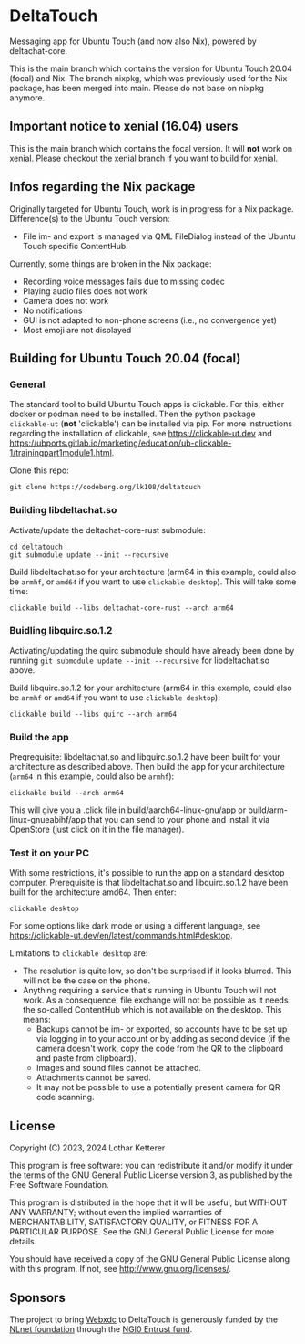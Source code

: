 # DeltaTouch

Messaging app for Ubuntu Touch (and now also Nix), powered by deltachat-core. 

This is the main branch which contains the version for Ubuntu Touch 20.04 (focal) and Nix. The branch nixpkg, which was previously used for the Nix package, has been merged into main. Please do not base on nixpkg anymore.

## Important notice to xenial (16.04) users

This is the main branch which contains the focal version. It will **not** work on xenial. Please checkout the xenial branch if you want to build for xenial.

## Infos regarding the Nix package


Originally targeted for Ubuntu Touch, work is in progress for a Nix package. Difference(s) to the Ubuntu Touch version:

* File im- and export is managed via QML FileDialog instead of the Ubuntu Touch specific ContentHub.

Currently, some things are broken in the Nix package:

* Recording voice messages fails due to missing codec
* Playing audio files does not work
* Camera does not work
* No notifications
* GUI is not adapted to non-phone screens (i.e., no convergence yet)
* Most emoji are not displayed

## Building for Ubuntu Touch 20.04 (focal)

### General

The standard tool to build Ubuntu Touch apps is clickable. For this, either docker or podman need to be installed. Then the python package `clickable-ut` (**not** 'clickable') can be installed via pip. For more instructions regarding the installation of clickable, see <https://clickable-ut.dev> and <https://ubports.gitlab.io/marketing/education/ub-clickable-1/trainingpart1module1.html>.

Clone this repo:

```
git clone https://codeberg.org/lk108/deltatouch
```

### Building libdeltachat.so

Activate/update the deltachat-core-rust submodule:

```
cd deltatouch
git submodule update --init --recursive
```

Build libdeltachat.so for your architecture (arm64 in this example, could also be `armhf`, or `amd64` if you want to use `clickable desktop`). This will take some time:

```
clickable build --libs deltachat-core-rust --arch arm64
```

### Buidling libquirc.so.1.2

Activating/updating the quirc submodule should have already been done by running `git submodule update --init --recursive` for libdeltachat.so above.

Build libquirc.so.1.2 for your architecture (arm64 in this example, could also be `armhf` or `amd64` if you want to use `clickable desktop`):

```
clickable build --libs quirc --arch arm64
```


### Build the app

Preqrequisite: libdeltachat.so and libquirc.so.1.2 have been built for your architecture as described above. Then build the app for your architecture (`arm64` in this example, could also be `armhf`):

```
clickable build --arch arm64
```

This will give you a .click file in build/aarch64-linux-gnu/app or build/arm-linux-gnueabihf/app that you can send to your phone and install it via OpenStore (just click on it in the file manager).

### Test it on your PC

With some restrictions, it's possible to run the app on a standard desktop computer. Prerequisite is that libdeltachat.so and libquirc.so.1.2 have been built for the architecture amd64. Then enter:

```
clickable desktop
```

For some options like dark mode or using a different language, see <https://clickable-ut.dev/en/latest/commands.html#desktop>.

Limitations to `clickable desktop` are:
- The resolution is quite low, so don't be surprised if it looks blurred. This will not be the case on the phone.
- Anything requiring a service that's running in Ubuntu Touch will not work. As a consequence, file exchange will not be possible as it needs the so-called ContentHub which is not available on the desktop. This means:
    - Backups cannot be im- or exported, so accounts have to be set up via logging in to your account or by adding as second device (if the camera doesn't work, copy the code from the QR to the clipboard and paste from clipboard).
    - Images and sound files cannot be attached.
    - Attachments cannot be saved.
    - It may not be possible to use a potentially present camera for QR code scanning.

## License

Copyright (C) 2023, 2024  Lothar Ketterer

This program is free software: you can redistribute it and/or modify it under the terms of the GNU General Public License version 3, as published
by the Free Software Foundation.

This program is distributed in the hope that it will be useful, but WITHOUT ANY WARRANTY; without even the implied warranties of MERCHANTABILITY, SATISFACTORY QUALITY, or FITNESS FOR A PARTICULAR PURPOSE.  See the GNU General Public License for more details.

You should have received a copy of the GNU General Public License along with this program.  If not, see <http://www.gnu.org/licenses/>.

## Sponsors

The project to bring [Webxdc](https://webxdc.org) to DeltaTouch is generously funded by the [NLnet foundation](https://nlnet.nl) through the [NGI0 Entrust fund](https://nlnet.nl/project/DeltaTouch/).

